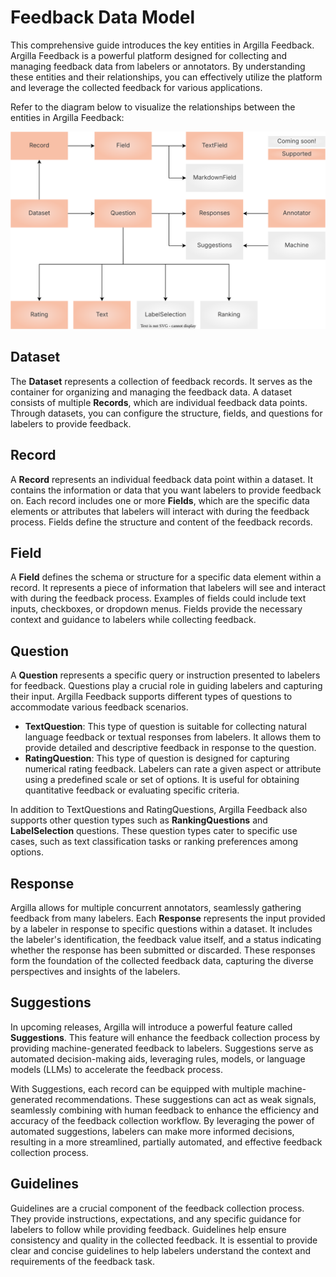 # Feedback Data Model
This comprehensive guide introduces the key entities in Argilla Feedback. Argilla Feedback is a powerful platform designed for collecting and managing feedback data from labelers or annotators. By understanding these entities and their relationships, you can effectively utilize the platform and leverage the collected feedback for various applications. 

Refer to the diagram below to visualize the relationships between the entities in Argilla Feedback:


![data-model](../../../_static/images/llms/fb-model.svg "Argilla Feedback Data Model")

## Dataset

The **Dataset** represents a collection of feedback records. It serves as the container for organizing and managing the feedback data. A dataset consists of multiple **Records**, which are individual feedback data points. Through datasets, you can configure the structure, fields, and questions for labelers to provide feedback.

## Record

A **Record** represents an individual feedback data point within a dataset. It contains the information or data that you want labelers to provide feedback on. Each record includes one or more **Fields**, which are the specific data elements or attributes that labelers will interact with during the feedback process. Fields define the structure and content of the feedback records.

## Field

A **Field** defines the schema or structure for a specific data element within a record. It represents a piece of information that labelers will see and interact with during the feedback process. Examples of fields could include text inputs, checkboxes, or dropdown menus. Fields provide the necessary context and guidance to labelers while collecting feedback.

## Question

A **Question** represents a specific query or instruction presented to labelers for feedback. Questions play a crucial role in guiding labelers and capturing their input. Argilla Feedback supports different types of questions to accommodate various feedback scenarios.

- **TextQuestion**: This type of question is suitable for collecting natural language feedback or textual responses from labelers. It allows them to provide detailed and descriptive feedback in response to the question.
- **RatingQuestion**: This type of question is designed for capturing numerical rating feedback. Labelers can rate a given aspect or attribute using a predefined scale or set of options. It is useful for obtaining quantitative feedback or evaluating specific criteria.

In addition to TextQuestions and RatingQuestions, Argilla Feedback also supports other question types such as **RankingQuestions** and **LabelSelection** questions. These question types cater to specific use cases, such as text classification tasks or ranking preferences among options.

## Response

Argilla allows for multiple concurrent annotators, seamlessly gathering feedback from many labelers. Each **Response** represents the input provided by a labeler in response to specific questions within a dataset. It includes the labeler's identification, the feedback value itself, and a status indicating whether the response has been submitted or discarded. These responses form the foundation of the collected feedback data, capturing the diverse perspectives and insights of the labelers.

## Suggestions
In upcoming releases, Argilla will introduce a powerful feature called **Suggestions**. This feature will enhance the feedback collection process by providing machine-generated feedback to labelers. Suggestions serve as automated decision-making aids, leveraging rules, models, or language models (LLMs) to accelerate the feedback process.

With Suggestions, each record can be equipped with multiple machine-generated recommendations. These suggestions can act as weak signals, seamlessly combining with human feedback to enhance the efficiency and accuracy of the feedback collection workflow. By leveraging the power of automated suggestions, labelers can make more informed decisions, resulting in a more streamlined, partially automated, and effective feedback collection process.

## Guidelines

Guidelines are a crucial component of the feedback collection process. They provide instructions, expectations, and any specific guidance for labelers to follow while providing feedback. Guidelines help ensure consistency and quality in the collected feedback. It is essential to provide clear and concise guidelines to help labelers understand the context and requirements of the feedback task.



